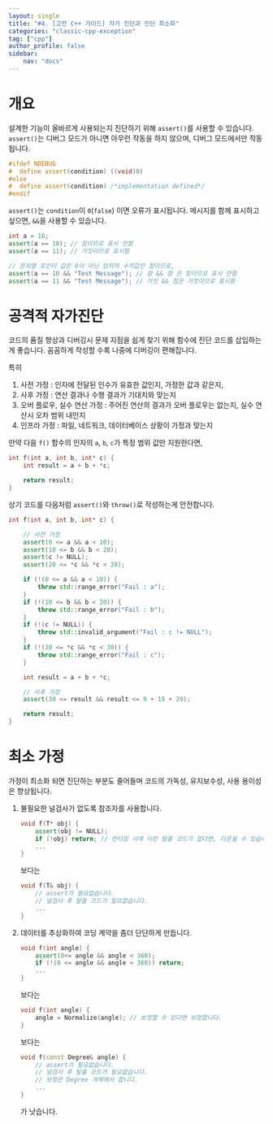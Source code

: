 ```yaml
---
layout: single
title: "#4. [고전 C++ 가이드] 자가 진단과 진단 최소화"
categories: "classic-cpp-exception"
tag: ["cpp"]
author_profile: false
sidebar: 
    nav: "docs"
---
```


# 개요 

설계한 기능이 올바르게 사용되는지 진단하기 위해 `assert()`를 사용할 수 있습니다. `assert()`는 디버그 모드가 아니면 아무런 작동을 하지 않으며, 디버그 모드에서만 작동됩니다.

```cpp
#ifdef NDEBUG
#  define assert(condition) ((void)0)
#else
#  define assert(condition) /*implementation defined*/
#endif
```

`assert()`는 `condition`이 `0`(`false`) 이면 오류가 표시됩니다. 메시지를 함께 표시하고 싶으면, `&&`을 사용할 수 있습니다.

```cpp
int a = 10;
assert(a == 10); // 참이므로 표시 안함
assert(a == 11); // 거짓이므로 표시함

// 문자열 포인터 값은 0이 아닌 임의의 수치값인 참이므로,
assert(a == 10 && "Test Message"); // 참 && 참 은 참이므로 표시 안함
assert(a == 11 && "Test Message"); // 거짓 && 참은 거짓이므로 표시함
```

# 공격적 자가진단

코드의 품질 향상과 디버깅시 문제 지점을 쉽게 찾기 위해 함수에 진단 코드를 삽입하는게 좋습니다. 꼼꼼하게 작성할 수록 나중에 디버깅이 편해집니다. 

특히 

1. 사전 가정 : 인자에 전달된 인수가 유효한 값인지, 가정한 값과 같은지,
2. 사후 가정 : 연산 결과나 수행 결과가 기대치와 맞는지
3. 오버 플로우, 실수 연산 가정 : 주어진 연산의 결과가 오버 플로우는 없는지, 실수 연산시 오차 범위 내인지 
4. 인프라 가정 : 파일, 네트워크, 데이터베이스 상황이 가정과 맞는지

만약 다음 `f()` 함수의 인자의 `a`, `b`, `c`가 특정 범위 값만 지원한다면,

```cpp
int f(int a, int b, int* c) {
    int result = a + b + *c;

    return result;
}
```

상기 코드를 다음처럼 `assert()`와 `throw()`로 작성하는게 안전합니다.

```cpp
int f(int a, int b, int* c) {

    // 사전 가정
    assert(0 <= a && a < 10);
    assert(10 <= b && b < 20);
    assert(c != NULL);
    assert(20 <= *c && *c < 30);

    if (!(0 <= a && a < 10)) {
        throw std::range_error("Fail : a");
    }
    if (!(10 <= b && b < 20)) {
        throw std::range_error("Fail : b");
    }
    if (!(c != NULL)) {
        throw std::invalid_argument("Fail : c != NULL");
    }  
    if (!(20 <= *c && *c < 30)) {
        throw std::range_error("Fail : c");
    }    

    int result = a + b + *c;

    // 사후 가정
    assert(30 <= result && result <= 9 + 19 + 29);

    return result;
}
```

# 최소 가정

가정이 최소화 되면 진단하는 부분도 줄어들며 코드의 가독성, 유지보수성, 사용 용이성은 향상됩니다.

1. 불필요한 널검사가 없도록 참조자를 사용합니다.
   
    ```cpp
    void f(T* obj) {
        assert(obj != NULL); 
        if (!obj) return; // 런타임 시에 이런 탈출 코드가 없다면, 다운될 수 있습니다.
        ...
    } 
    ```
    
    보다는

    ```cpp
    void f(T& obj) {
        // assert가 필요없습니다.
        // 널검사 후 탈출 코드가 필요없습니다.
        ...
    }
    ```

2. 데이터를 추상화하여 코딩 계약을 좀더 단단하게 만듭니다.

    ```cpp
    void f(int angle) {
        assert(0<= angle && angle < 360);
        if (!(0 <= angle && angle < 360)) return;
        ...
    }   
    ```

    보다는

    ```cpp
    void f(int angle) {
        angle = Normalize(angle); // 보정할 수 있다면 보정합니다.
    }                                          
    ```

    보다는

    ```cpp
    void f(const Degree& angle) {
        // assert가 필요없습니다.
        // 널검사 후 탈출 코드가 필요없습니다.
        // 보정은 Degree 개체에서 합니다.
        ...
    }   
    ```

    가 낫습니다.

